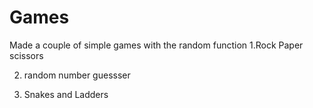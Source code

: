 # Games
Made a couple of simple games with the random function
1.Rock Paper scissors

2. random number guessser

3. Snakes and Ladders
